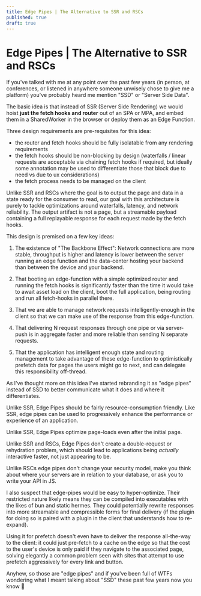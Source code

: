 ```yaml
---
title: Edge Pipes | The Alternative to SSR and RSCs
published: true
draft: true
---
```


# Edge Pipes | The Alternative to SSR and RSCs

If you've talked with me at any point over the past few years (in person, at conferences, or listened in anywhere someone unwisely chose to give me a platform) you've probably heard me mention "SSD" or "Server Side Data".

The basic idea is that instead of SSR (Server Side Rendering) we would hoist **just the fetch hooks and router** out of an SPA or MPA, and embed them in a SharedWorker in the browser or deploy them as an Edge Function.

Three design requirements are pre-requisites for this idea:

- the router and fetch hooks should be fully isolatable from any rendering requirements
- the fetch hooks should be non-blocking by design (waterfalls / linear requests are acceptable via chaining fetch hooks if required, but ideally some annotation may be used to differentiate those that block due to need vs due to ux considerations)
- the fetch process needs to be managed on the client

Unlike SSR and RSCs where the goal is to output the page and data in a state ready for the consumer to read, our goal with this architecture is purely to tackle optimizations around waterfalls, latency, and network reliability. The output artifact is not a page, but a streamable payload containing a full replayable response for each request made by the fetch hooks.

This design is premised on a few key ideas:

1. The existence of "The Backbone Effect": Network connections are more stable, throughput is higher and latency is lower between the server running an edge function and the data-center hosting your backend than between the device and your backend.

2. That booting an edge-function with a simple optimized router and running the fetch hooks is significantly faster than the time it would take to await asset load on the client, boot the full application, being routing and run all fetch-hooks in parallel there.

3. That we are able to manage network requests intelligently-enough in the client so that we can make use of the response from this edge-function.

4. That delivering N request responses through one pipe or via server-push is in aggregate faster and more reliable than sending N separate requests.

5. That the application has intelligent enough state and routing management to take advantage of these edge-function to optimistically prefetch data for pages the users might go to next, and can delegate this responsibility off-thread.

As I've thought more on this idea I've started rebranding it as "edge pipes" instead of SSD to better communicate what it does and where it differentiates.

Unlike SSR, Edge Pipes should be fairly resource-consumption friendly. Like SSR, edge pipes can be used to progressively enhance the performance or experience of an application.

Unlike SSR, Edge Pipes optimize page-loads even after the initial page.

Unlike SSR and RSCs, Edge Pipes don't create a double-request or rehydration problem, which should lead to applications being *actually* interactive faster, not just appearing to be.

Unlike RSCs edge pipes don't change your security model, make you think about where your servers are in relation to your database, or ask you to write your API in JS.

I also suspect that edge-pipes would be easy to hyper-optimize. Their restricted nature likely means they can be compiled into executables with the likes of bun and static hermes. They could potentially rewrite responses into more streamable and compressible forms for final delivery (if the plugin for doing so is paired with a plugin in the client that understands how to re-expand).

Using it for prefetch doesn't even have to deliver the response all-the-way to the client: it could just pre-fetch to a cache on the edge so that the cost to the user's device is only paid if they navigate to the associated page, solving elegantly a common problem seen with sites that attempt to use prefetch aggressively for every link and button.

Anyhew, so those are "edge pipes" and if you've been full of WTFs wondering what I meant talking about "SSD" these past few years now you know 💜
